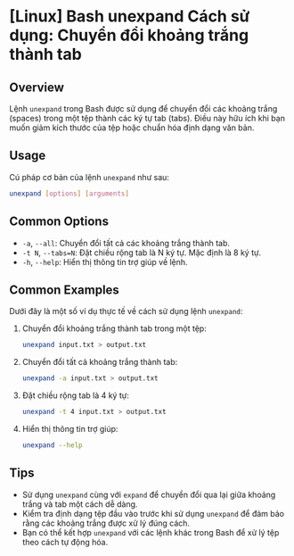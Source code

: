 # [Linux] Bash unexpand Cách sử dụng: Chuyển đổi khoảng trắng thành tab

## Overview
Lệnh `unexpand` trong Bash được sử dụng để chuyển đổi các khoảng trắng (spaces) trong một tệp thành các ký tự tab (tabs). Điều này hữu ích khi bạn muốn giảm kích thước của tệp hoặc chuẩn hóa định dạng văn bản.

## Usage
Cú pháp cơ bản của lệnh `unexpand` như sau:
```bash
unexpand [options] [arguments]
```

## Common Options
- `-a`, `--all`: Chuyển đổi tất cả các khoảng trắng thành tab.
- `-t N`, `--tabs=N`: Đặt chiều rộng tab là N ký tự. Mặc định là 8 ký tự.
- `-h`, `--help`: Hiển thị thông tin trợ giúp về lệnh.

## Common Examples
Dưới đây là một số ví dụ thực tế về cách sử dụng lệnh `unexpand`:

1. Chuyển đổi khoảng trắng thành tab trong một tệp:
   ```bash
   unexpand input.txt > output.txt
   ```

2. Chuyển đổi tất cả khoảng trắng thành tab:
   ```bash
   unexpand -a input.txt > output.txt
   ```

3. Đặt chiều rộng tab là 4 ký tự:
   ```bash
   unexpand -t 4 input.txt > output.txt
   ```

4. Hiển thị thông tin trợ giúp:
   ```bash
   unexpand --help
   ```

## Tips
- Sử dụng `unexpand` cùng với `expand` để chuyển đổi qua lại giữa khoảng trắng và tab một cách dễ dàng.
- Kiểm tra định dạng tệp đầu vào trước khi sử dụng `unexpand` để đảm bảo rằng các khoảng trắng được xử lý đúng cách.
- Bạn có thể kết hợp `unexpand` với các lệnh khác trong Bash để xử lý tệp theo cách tự động hóa.